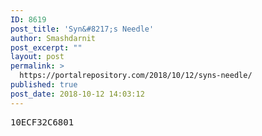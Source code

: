 ```yaml
---
ID: 8619
post_title: 'Syn&#8217;s Needle'
author: Smashdarnit
post_excerpt: ""
layout: post
permalink: >
  https://portalrepository.com/2018/10/12/syns-needle/
published: true
post_date: 2018-10-12 14:03:12
---
```

<pre>10ECF32C6801</pre>